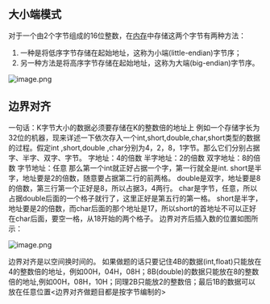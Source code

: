 ##  大小端模式

对于一个由2个字节组成的16位整数，在[内存](https://so.csdn.net/so/search?q=内存&spm=1001.2101.3001.7020)中存储这两个字节有两种方法：

1. 一种是将低序字节存储在起始地址，这称为小端(little-endian)字节序；
2. 另一种方法是将高序字节存储在起始地址，这称为大端(big-endian)字节序。

![image.png](https://pic.rmb.bdstatic.com/bjh/02d62362fa0b4ed53e4579702f19feb8.jpeg)

##  边界对齐

一句话：K字节大小的数据必须要存储在K的整数倍的地址上
例如一个存储字长为32位的机器，现来详述一下依次存入一个int,short,double,char,short类型的数据的过程。假定int ,short,double ,char分别为4，2，8，1字节。那么它们分别占据字、半字、双字、字节。
字地址：4的倍数
半字地址：2的倍数
双字地址：8的倍数
字节地址：任意
那么第一个int就正好占据一个字，第一行就全是int.
short是半字，地址要是2的倍数，随意要占据第二行的前两格。
double是双字，地址要是8的倍数，第三行第一个正好是8，所以占据3，4两行。
char是字节，任意，所以占据double后面的一个格子就行了，这里正好是第五行的第一格。
short是半字，地址要是2的倍数，而char后面的那个地址是17，所以short的首地址不可以正好在char后面，要空一格，从18开始的两个格子。
边界对齐后插入数的位置如图所示：

![image.png](https://pic.rmb.bdstatic.com/bjh/fded956843ca8f2d830412e9f459b79f.jpeg)

边界对齐是以空间换时间的。
如果做题的话只要记住4B的数据(int,float)只能放在4的整数倍的地址，例如00H，04H，08H；8B(double)的数据只能放在8的整数倍的地址,例如00H，08H，10H；同理2B只能放2的整数倍；最后1B的数据可以放在任意位置<边界对齐做题目都是按字节编制的>

